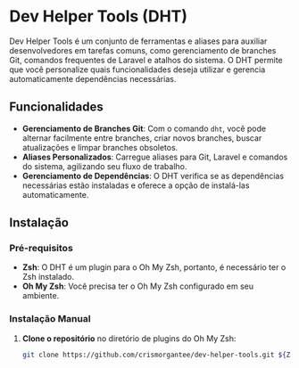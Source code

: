 # Dev Helper Tools (DHT)

Dev Helper Tools é um conjunto de ferramentas e aliases para auxiliar desenvolvedores em tarefas comuns, como
gerenciamento de branches Git, comandos frequentes de Laravel e atalhos do sistema. O DHT permite que você personalize
quais funcionalidades deseja utilizar e gerencia automaticamente dependências necessárias.

## Funcionalidades

- **Gerenciamento de Branches Git**: Com o comando `dht`, você pode alternar facilmente entre branches, criar novos
  branches, buscar atualizações e limpar branches obsoletos.
- **Aliases Personalizados**: Carregue aliases para Git, Laravel e comandos do sistema, agilizando seu fluxo de
  trabalho.
- **Gerenciamento de Dependências**: O DHT verifica se as dependências necessárias estão instaladas e oferece a opção de
  instalá-las automaticamente.

## Instalação

### Pré-requisitos

- **Zsh**: O DHT é um plugin para o Oh My Zsh, portanto, é necessário ter o Zsh instalado.
- **Oh My Zsh**: Você precisa ter o Oh My Zsh configurado em seu ambiente.

### Instalação Manual

1. **Clone o repositório** no diretório de plugins do Oh My Zsh:

   ```sh
   git clone https://github.com/crismorgantee/dev-helper-tools.git ${ZSH_CUSTOM:-$HOME/.oh-my-zsh/custom}/plugins/dev-helper-tools